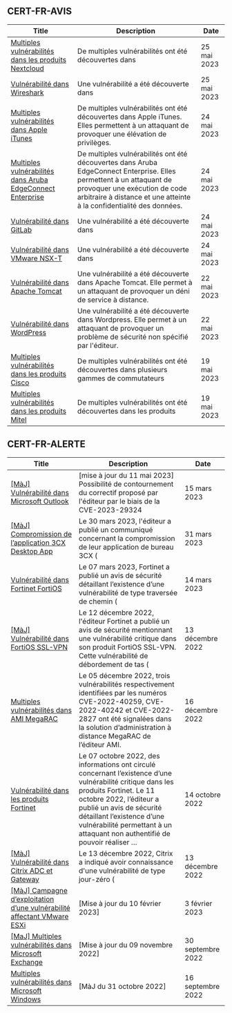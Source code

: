 
## CERT-FR-AVIS
|Title|Description|Date|
|---|---|---|
| [Multiples vulnérabilités dans les produits Nextcloud](https://www.cert.ssi.gouv.fr/avis/CERTFR-2023-AVI-0410/) | De multiples vulnérabilités ont été découvertes dans  | 25 mai 2023 |
| [Vulnérabilité dans Wireshark](https://www.cert.ssi.gouv.fr/avis/CERTFR-2023-AVI-0409/) | Une vulnérabilité a été découverte dans  | 25 mai 2023 |
| [Multiples vulnérabilités dans Apple iTunes](https://www.cert.ssi.gouv.fr/avis/CERTFR-2023-AVI-0408/) | De multiples vulnérabilités ont été découvertes dans Apple iTunes. Elles permettent à un attaquant de provoquer une élévation de privilèges. | 24 mai 2023 |
| [Multiples vulnérabilités dans Aruba EdgeConnect Enterprise](https://www.cert.ssi.gouv.fr/avis/CERTFR-2023-AVI-0407/) | De multiples vulnérabilités ont été découvertes dans Aruba EdgeConnect Enterprise. Elles permettent à un attaquant de provoquer une exécution de code arbitraire à distance et une atteinte à la confidentialité des données. | 24 mai 2023 |
| [Vulnérabilité dans GitLab](https://www.cert.ssi.gouv.fr/avis/CERTFR-2023-AVI-0406/) | Une vulnérabilité a été découverte dans  | 24 mai 2023 |
| [Vulnérabilité dans VMware NSX-T](https://www.cert.ssi.gouv.fr/avis/CERTFR-2023-AVI-0405/) | Une vulnérabilité a été découverte dans  | 24 mai 2023 |
| [Vulnérabilité dans Apache Tomcat](https://www.cert.ssi.gouv.fr/avis/CERTFR-2023-AVI-0404/) | Une vulnérabilité a été découverte dans Apache Tomcat. Elle permet à un attaquant de provoquer un déni de service à distance. | 22 mai 2023 |
| [Vulnérabilité dans WordPress](https://www.cert.ssi.gouv.fr/avis/CERTFR-2023-AVI-0402/) | Une vulnérabilité a été découverte dans Wordpress. Elle permet à un attaquant de provoquer un problème de sécurité non spécifié par l'éditeur. | 22 mai 2023 |
| [Multiples vulnérabilités dans les produits Cisco](https://www.cert.ssi.gouv.fr/avis/CERTFR-2023-AVI-0401/) | De multiples vulnérabilités ont été découvertes dans plusieurs gammes de commutateurs  | 19 mai 2023 |
| [Multiples vulnérabilités dans les produits Mitel](https://www.cert.ssi.gouv.fr/avis/CERTFR-2023-AVI-0400/) | De multiples vulnérabilités ont été découvertes dans les produits  | 19 mai 2023 |
## CERT-FR-ALERTE
|Title|Description|Date|
|---|---|---|
| [[MàJ] Vulnérabilité dans Microsoft Outlook](https://www.cert.ssi.gouv.fr/alerte/CERTFR-2023-ALE-002/) | [mise à jour du 11 mai 2023] Possibilité de contournement du correctif proposé par l'éditeur par le biais de la CVE-2023-29324 | 15 mars 2023 |
| [[MàJ] Compromission de l’application 3CX Desktop App](https://www.cert.ssi.gouv.fr/alerte/CERTFR-2023-ALE-003/) | Le 30 mars 2023, l'éditeur a publié un communiqué concernant la compromission de leur application de bureau 3CX ( | 31 mars 2023 |
| [Vulnérabilité dans Fortinet FortiOS](https://www.cert.ssi.gouv.fr/alerte/CERTFR-2023-ALE-001/) | Le 07 mars 2023, Fortinet a publié un avis de sécurité détaillant l’existence d’une vulnérabilité de type traversée de chemin ( | 14 mars 2023 |
| [[MàJ] Vulnérabilité dans FortiOS SSL-VPN](https://www.cert.ssi.gouv.fr/alerte/CERTFR-2022-ALE-012/) | Le 12 décembre 2022, l'éditeur Fortinet a publié un avis de sécurité mentionnant une vulnérabilité critique dans son produit FortiOS SSL-VPN. Cette vulnérabilité de débordement de tas ( | 13 décembre 2022 |
| [Multiples vulnérabilités dans AMI MegaRAC](https://www.cert.ssi.gouv.fr/alerte/CERTFR-2022-ALE-014/) | Le 05 décembre 2022, trois vulnérabilités respectivement identifiées par les numéros CVE-2022-40259, CVE-2022-40242 et CVE-2022-2827 ont été signalées dans la solution d’administration à distance MegaRAC de l’éditeur AMI. | 16 décembre 2022 |
| [Vulnérabilité dans les produits Fortinet](https://www.cert.ssi.gouv.fr/alerte/CERTFR-2022-ALE-011/) | Le 07 octobre 2022, des informations ont circulé concernant l’existence d’une vulnérabilité critique dans les produits Fortinet. Le 11 octobre 2022, l’éditeur a publié un avis de sécurité détaillant l’existence d’une vulnérabilité permettant à un attaquant non authentifié de pouvoir réaliser … | 14 octobre 2022 |
| [[MàJ] Vulnérabilité dans Citrix ADC et Gateway](https://www.cert.ssi.gouv.fr/alerte/CERTFR-2022-ALE-013/) | Le 13 décembre 2022, Citrix a indiqué avoir connaissance d'une vulnérabilité de type jour-zéro ( | 13 décembre 2022 |
| [[MàJ] Campagne d’exploitation d’une vulnérabilité affectant VMware ESXi](https://www.cert.ssi.gouv.fr/alerte/CERTFR-2023-ALE-015/) | [Mise à jour du 10 février 2023] | 3 février 2023 |
| [[MaJ] Multiples vulnérabilités dans Microsoft Exchange](https://www.cert.ssi.gouv.fr/alerte/CERTFR-2022-ALE-008/) | [Mise à jour du 09 novembre 2022] | 30 septembre 2022 |
| [Multiples vulnérabilités dans Microsoft Windows](https://www.cert.ssi.gouv.fr/alerte/CERTFR-2022-ALE-007/) | [MàJ du 31 octobre 2022] | 16 septembre 2022 |
